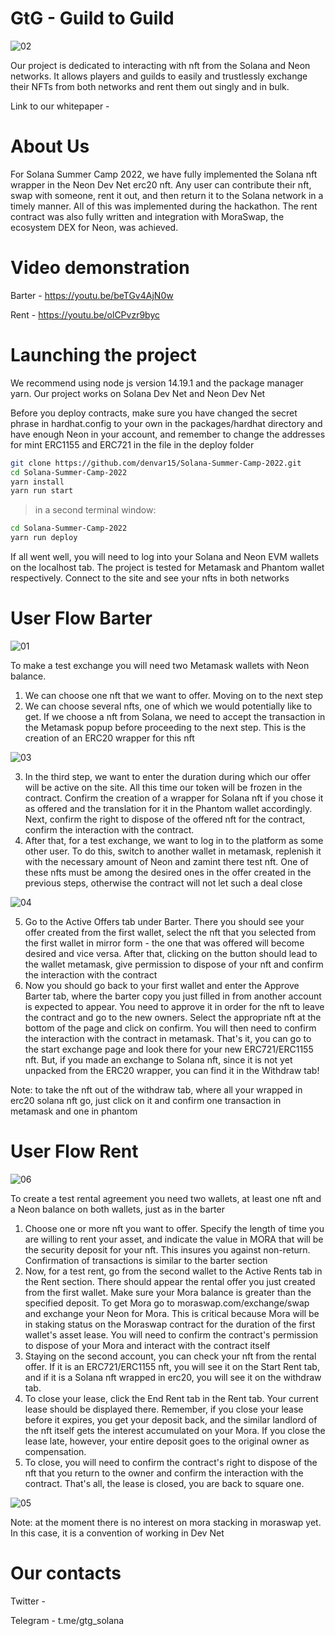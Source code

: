 # GtG - Guild to Guild

![02](./screen02.jpg)

Our project is dedicated to interacting with nft from the Solana and Neon networks. 
It allows players and guilds to easily and trustlessly exchange their NFTs from both networks and rent them out singly and in bulk.

Link to our whitepaper - 

# About Us
For Solana Summer Camp 2022, we have fully implemented the Solana nft wrapper in the Neon Dev Net erc20 nft. Any user can contribute their nft, swap with someone, rent it out, and then return it to the Solana network in a timely manner. All of this was implemented during the hackathon. The rent contract was also fully written and integration with MoraSwap, the ecosystem DEX for Neon, was achieved.

# Video demonstration
Barter - https://youtu.be/beTGv4AjN0w

Rent - https://youtu.be/olCPvzr9byc

# Launching the project
We recommend using node js version 14.19.1 and the package manager yarn. Our project works on Solana Dev Net and Neon Dev Net

Before you deploy contracts, make sure you have changed the secret phrase in hardhat.config to your own in the packages/hardhat directory and have enough Neon in your account, and remember to change the addresses for mint ERC1155 and ERC721 in the file in the deploy folder

```bash
git clone https://github.com/denvar15/Solana-Summer-Camp-2022.git
cd Solana-Summer-Camp-2022
yarn install
yarn run start
```

> in a second terminal window:

```bash
cd Solana-Summer-Camp-2022
yarn run deploy
```

If all went well, you will need to log into your Solana and Neon EVM wallets on the localhost tab. The project is tested for Metamask and Phantom wallet respectively. Connect to the site and see your nfts in both networks

# User Flow Barter

![01](./screen01.jpg)

To make a test exchange you will need two Metamask wallets with Neon balance.

1. We can choose one nft that we want to offer. Moving on to the next step
2. We can choose several nfts, one of which we would potentially like to get. If we choose a nft from Solana, we need to accept the transaction in the Metamask popup before proceeding to the next step. This is the creation of an ERC20 wrapper for this nft

![03](./screen03.jpg)

3. In the third step, we want to enter the duration during which our offer will be active on the site. All this time our token will be frozen in the contract. Confirm the creation of a wrapper for Solana nft if you chose it as offered and the translation for it in the Phantom wallet accordingly. Next, confirm the right to dispose of the offered nft for the contract, confirm the interaction with the contract.
4. After that, for a test exchange, we want to log in to the platform as some other user. To do this, switch to another wallet in metamask, replenish it with the necessary amount of Neon and zamint there test nft. One of these nfts must be among the desired ones in the offer created in the previous steps, otherwise the contract will not let such a deal close

![04](./screen04.jpg)

5. Go to the Active Offers tab under Barter. There you should see your offer created from the first wallet, select the nft that you selected from the first wallet in mirror form - the one that was offered will become desired and vice versa. After that, clicking on the button should lead to the wallet metamask, give permission to dispose of your nft and confirm the interaction with the contract
6. Now you should go back to your first wallet and enter the Approve Barter tab, where the barter copy you just filled in from another account is expected to appear. You need to approve it in order for the nft to leave the contract and go to the new owners. Select the appropriate nft at the bottom of the page and click on confirm. You will then need to confirm the interaction with the contract in metamask. That's it, you can go to the start exchange page and look there for your new ERC721/ERC1155 nft. But, if you made an exchange to Solana nft, since it is not yet unpacked from the ERC20 wrapper, you can find it in the Withdraw tab!

Note: to take the nft out of the withdraw tab, where all your wrapped in erc20 solana nft go, just click on it and confirm one transaction in metamask and one in phantom

# User Flow Rent

![06](./screen06.jpg)

To create a test rental agreement you need two wallets, at least one nft and a Neon balance on both wallets, just as in the barter

1. Choose one or more nft you want to offer. Specify the length of time you are willing to rent your asset, and indicate the value in MORA that will be the security deposit for your nft. This insures you against non-return. Confirmation of transactions is similar to the barter section
2. Now, for a test rent, go from the second wallet to the Active Rents tab in the Rent section. There should appear the rental offer you just created from the first wallet. Make sure your Mora balance is greater than the specified deposit. To get Mora go to moraswap.com/exchange/swap and exchange your Neon for Mora. This is critical because Mora will be in staking status on the Moraswap contract for the duration of the first wallet's asset lease. You will need to confirm the contract's permission to dispose of your Mora and interact with the contract itself
3. Staying on the second account, you can check your nft from the rental offer. If it is an ERC721/ERC1155 nft, you will see it on the Start Rent tab, and if it is a Solana nft wrapped in erc20, you will see it on the withdraw tab. 
4. To close your lease, click the End Rent tab in the Rent tab. Your current lease should be displayed there. Remember, if you close your lease before it expires, you get your deposit back, and the similar landlord of the nft itself gets the interest accumulated on your Mora. If you close the lease late, however, your entire deposit goes to the original owner as compensation.
5. To close, you will need to confirm the contract's right to dispose of the nft that you return to the owner and confirm the interaction with the contract. That's all, the lease is closed, you are back to square one.

![05](./screen05.jpg)

Note: at the moment there is no interest on mora stacking in moraswap yet. In this case, it is a convention of working in Dev Net

# Our contacts

Twitter - 

Telegram - t.me/gtg_solana
